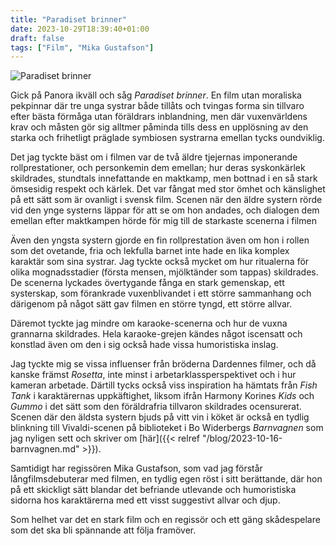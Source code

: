 ```yaml
---
title: "Paradiset brinner"
date: 2023-10-29T18:39:40+01:00
draft: false
tags: ["Film", "Mika Gustafson"]
---
```


![Paradiset brinner](/images/paradiset-brinner.png)

Gick på Panora ikväll och såg *Paradiset brinner*. En film utan moraliska pekpinnar där tre unga systrar både tillåts och tvingas forma sin tillvaro efter bästa förmåga utan föräldrars inblandning, men där vuxenvärldens krav och måsten gör sig alltmer påminda tills dess en upplösning av den starka och frihetligt präglade symbiosen systrarna emellan tycks oundviklig.

Det jag tyckte bäst om i filmen var de två äldre tjejernas imponerande rollprestationer, och personkemin dem emellan; hur deras syskonkärlek skildrades, stundtals innefattande en maktkamp, men bottnad i en så stark ömsesidig respekt och kärlek. Det var fångat med stor ömhet och känslighet på ett sätt som är ovanligt i svensk film. Scenen när den äldre systern rörde vid den ynge systerns läppar för att se om hon andades, och dialogen dem emellan efter maktkampen hörde för mig till de starkaste scenerna i filmen 

Även den yngsta systern gjorde en fin rollprestation även om hon i rollen som det ovetande, fria och lekfulla barnet inte hade en lika komplex karaktär som sina systrar. Jag tyckte också mycket om hur ritualerna för olika mognadsstadier (första mensen, mjölktänder som tappas) skildrades. De scenerna lyckades övertygande fånga en stark gemenskap, ett systerskap, som förankrade vuxenblivandet i ett större sammanhang och därigenom på något sätt gav filmen en större tyngd, ett större allvar.

Däremot tyckte jag mindre om karaoke-scenerna och hur de vuxna grannarna skildrades. Hela karaoke-grejen kändes något iscensatt och konstlad även om den i sig också hade vissa humoristiska inslag. 

Jag tyckte mig se vissa influenser från bröderna Dardennes filmer, och då kanske främst *Rosetta*, inte minst i arbetarklassperspektivet och i hur kameran arbetade. Därtill tycks också viss inspiration ha hämtats från *Fish Tank* i karaktärernas uppkäftighet, liksom ifrån Harmony Korines *Kids* och *Gummo* i det sätt som den föräldrafria tillvaron skildrades ocensurerat. Scenen där den äldsta systern bjuds på vitt vin i köket är också en tydlig blinkning till Vivaldi-scenen på biblioteket i Bo Widerbergs *Barnvagnen* som jag nyligen sett och skriver om [här]({{< relref "/blog/2023-10-16-barnvagnen.md" >}}). 

Samtidigt har regissören Mika Gustafson, som vad jag förstår långfilmsdebuterar med filmen, en tydlig egen röst i sitt berättande, där hon på ett skickligt sätt blandar det befriande utlevande och humoristiska sidorna hos karaktärerna med ett visst suggestivt allvar och djup.

Som helhet var det en stark film och en regissör och ett gäng skådespelare som det ska bli spännande att följa framöver.
